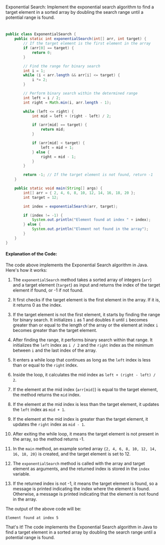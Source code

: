#
Exponential Search: Implement the exponential search algorithm to find a target element in a sorted array by doubling the search range until a potential range is found.
#

```java
public class ExponentialSearch {
    public static int exponentialSearch(int[] arr, int target) {
        // If the target element is the first element in the array
        if (arr[0] == target) {
            return 0;
        }

        // Find the range for binary search
        int i = 1;
        while (i < arr.length && arr[i] <= target) {
            i *= 2;
        }

        // Perform binary search within the determined range
        int left = i / 2;
        int right = Math.min(i, arr.length - 1);

        while (left <= right) {
            int mid = left + (right - left) / 2;

            if (arr[mid] == target) {
                return mid;
            }

            if (arr[mid] < target) {
                left = mid + 1;
            } else {
                right = mid - 1;
            }
        }

        return -1; // If the target element is not found, return -1
    }

    public static void main(String[] args) {
        int[] arr = { 2, 4, 6, 8, 10, 12, 14, 16, 18, 20 };
        int target = 12;

        int index = exponentialSearch(arr, target);

        if (index != -1) {
            System.out.println("Element found at index " + index);
        } else {
            System.out.println("Element not found in the array");
        }
    }
}
```

#### Explanation of the Code:

The code above implements the Exponential Search algorithm in Java. Here's how it works:

1. The `exponentialSearch` method takes a sorted array of integers (`arr`) and a target element (`target`) as input and returns the index of the target element if found, or -1 if not found.

2. It first checks if the target element is the first element in the array. If it is, it returns 0 as the index.

3. If the target element is not the first element, it starts by finding the range for binary search. It initializes `i` as 1 and doubles it until `i` becomes greater than or equal to the length of the array or the element at index `i` becomes greater than the target element.

4. After finding the range, it performs binary search within that range. It initializes the `left` index as `i / 2` and the `right` index as the minimum between `i` and the last index of the array.

5. It enters a while loop that continues as long as the `left` index is less than or equal to the `right` index.

6. Inside the loop, it calculates the mid index as `left + (right - left) / 2`.

7. If the element at the mid index (`arr[mid]`) is equal to the target element, the method returns the `mid` index.

8. If the element at the mid index is less than the target element, it updates the `left` index as `mid + 1`.

9. If the element at the mid index is greater than the target element, it updates the `right` index as `mid - 1`.

10. After exiting the while loop, it means the target element is not present in the array, so the method returns -1.

11. In the `main` method, an example sorted array `{2, 4, 6, 8, 10, 12, 14, 16, 18, 20}` is created, and the target element is set to 12.

12. The `exponentialSearch` method is called with the array and target element as arguments, and the returned index is stored in the `index` variable.

13. If the returned index is not -1, it means the target element is found, so a message is printed indicating the index where the element is found. Otherwise, a message is printed indicating that the element is not found in the array.

The output of the above code will be:
```
Element found at index 5
```

That's it! The code implements the Exponential Search algorithm in Java to find a target element in a sorted array by doubling the search range until a potential range is found.
